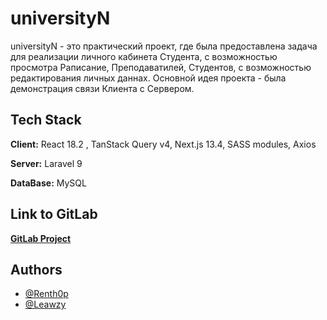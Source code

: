 # universityN

universityN - это практический проект, где была предоставлена задача для реализации личного кабинета Студента, с возможностью просмотра Раписание, Преподаватилей, Студентов, с возможностью редактирования личных даннах. Основной идея проекта - была демонстрация связи Клиента с Сервером.

## Tech Stack

**Client:** React 18.2 , TanStack Query v4, Next.js 13.4, SASS modules, Axios

**Server:** Laravel 9

**DataBase:** MySQL

## Link to GitLab

<a href="https://gitlab.com/webpractik/students/2022/students-lk-meatballs">**GitLab Project**</a>

## Authors

- [@Renth0p](https://github.com/Renth0p)
- [@Leawzy](https://github.com/Leawzy)
